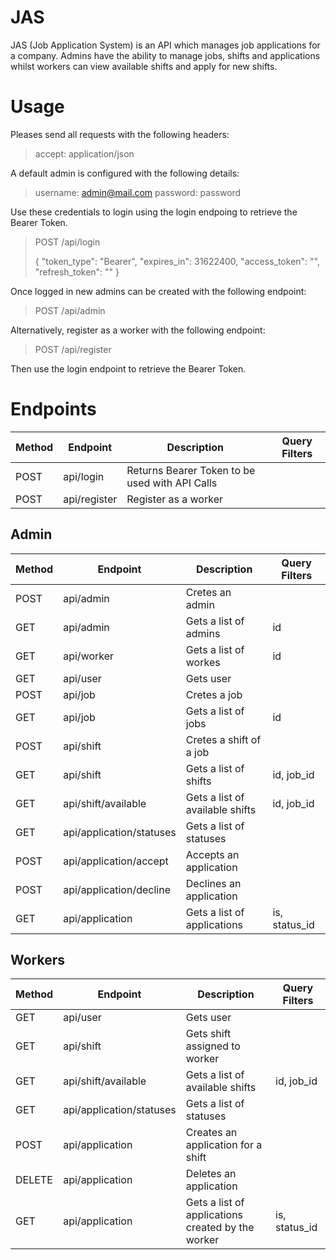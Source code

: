 # JAS

JAS (Job Application System) is an API which manages job applications for a company. Admins have the ability to manage jobs, shifts and applications whilst workers can view available shifts and apply for new shifts.


# Usage

Pleases send all requests with the following headers:

> accept: application/json

A default admin is configured with the following details:

> username: admin@mail.com
> password: password

Use these credentials to login using the login endpoing to retrieve the Bearer Token.

> POST /api/login
> 
> {
  "token_type": "Bearer",
  "expires_in": 31622400,
  "access_token": "",
  "refresh_token": ""
}

Once logged in new admins can be created with the following endpoint:

> POST /api/admin

Alternatively, register as a worker with the following endpoint:

> POST /api/register

Then use the login endpoint to retrieve the Bearer Token.

# Endpoints

|Method|Endpoint|Description|Query Filters  |
|--|--|--|--|
| POST |api/login|Returns Bearer Token to be used with API Calls  |  |
| POST |api/register|Register as a worker  |  |

## Admin

|Method|Endpoint|Description|Query Filters  |
|--|--|--|--|
| POST |api/admin  |Cretes an admin  |  |
| GET|api/admin  |Gets a list of admins  | id |
| GET |api/worker|Gets a list of workes| id |
| GET|api/user|Gets user  |  |
| POST |api/job|Cretes a job|  |
| GET|api/job|Gets a list of jobs  | id |
| POST |api/shift|Cretes a shift of a job |  |
| GET|api/shift  |Gets a list of shifts  | id, job_id |
| GET|api/shift/available|Gets a list of available shifts  |id, job_id  |
| GET|api/application/statuses  |Gets a list of statuses  |  |
| POST |api/application/accept|Accepts an application  |  |
| POST |api/application/decline|Declines an application  |  |
| GET|api/application|Gets a list of applications  |is, status_id  |


## Workers

|Method|Endpoint|Description|Query Filters  |
|--|--|--|--|
| GET|api/user|Gets user  |  |
| GET|api/shift  |Gets shift assigned to worker  |  |
| GET|api/shift/available|Gets a list of available shifts  |id, job_id  |
| GET|api/application/statuses  |Gets a list of statuses  |  |
| POST |api/application|Creates an application for a shift  |  |
| DELETE|api/application|Deletes an application  |  |
| GET|api/application|Gets a list of applications created by the worker  |is, status_id  |

